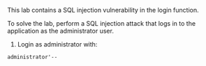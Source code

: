 
This lab contains a SQL injection vulnerability in the login function.

To solve the lab, perform a SQL injection attack that logs in to the application as the administrator user.

1. Login as administrator with: 

`administrator'--`
